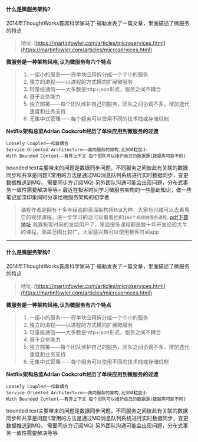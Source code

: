 #### 什么是微服务架构?
2014年ThoughtWorks首席科学家马丁·福勒发表了一篇文章，里面描述了微服务的特点
> 地址: [https://martinfowler.com/articles/microservices.html](https://martinfowler.com/articles/microservices.html)

**微服务是一种架构风格,认为微服务有六个特点**
> 1. 一组小的服务——将单块应用拆分成一个个小的服务
>  2. 独立的进程——以进程的方式横向扩展微服务
>  3. 轻量级通信——大多数是http+json形式，服务之间不耦合
>  4. 基于业务能力 
>  5. 独立部署——每个团队维护自己的服务，团队之间协调不多，增加迭代速度和业务支持
>  6.  无集中式管理——每个服务可以使用不同的技术栈或存储机制

**Netflix架构总监Adrian Cockcroft经历了单块应用到微服务的过渡**
```
Loosely Coupled——松散耦合
Service Oriented Architecture——面向服务的架构,比SOA粒度小
With Bounded Context——有界上下文 每个团队可以维护自己的数据源(数据库可能不同)
```
bounded text主要带来的问题是数据同步问题，不同服务之间彼此有关联的数据同步和共享是问题!(常用的方法是通过MQ消息队列系统进行实时数据同步，变更数据推送到MQ， 需要同步方订阅MQ)
另外团队沟通可能会出现问题，分布式事务一致性需要解决等等> 最近在极客时间学习微服务架构的一些基础知识，做一些笔记加深印象同时分享给微服务架构的初学者
> 课程作者是拥有十多年经验的资深架构师`杨波`大神，大家有兴趣可以去看看它的视频课程，进一步学习的话可以看看他的`160个视频微服务课程`.
> [pdf下载地址](https://static.geekbang.org/PDF-%E4%BF%AE%E6%94%B9%E7%89%88-%E6%9E%81%E5%AE%A2%E6%97%B6%E9%97%B4-%E5%9B%BE%E7%89%87-%E6%9D%A8%E6%B3%A2-%E5%BE%AE%E6%9C%8D%E5%8A%A1%E6%9E%B6%E6%9E%84.pdf)
> 我算极客时间的发烧用户了，里面很多课程都是数十年开发经验大牛的课程，涵盖范围比较广，大家感兴趣可以使用极客时间app
___
#### 什么是微服务架构?
2014年ThoughtWorks首席科学家马丁·福勒发表了一篇文章，里面描述了微服务的特点
> 地址: [https://martinfowler.com/articles/microservices.html](https://martinfowler.com/articles/microservices.html)

**微服务是一种架构风格,认为微服务有六个特点**
> 1. 一组小的服务——将单块应用拆分成一个个小的服务
>  2. 独立的进程——以进程的方式横向扩展微服务
>  3. 轻量级通信——大多数是http+json形式，服务之间不耦合
>  4. 基于业务能力 
>  5. 独立部署——每个团队维护自己的服务，团队之间协调不多，增加迭代速度和业务支持
>  6.  无集中式管理——每个服务可以使用不同的技术栈或存储机制

**Netflix架构总监Adrian Cockcroft经历了单块应用到微服务的过渡**
```
Loosely Coupled——松散耦合
Service Oriented Architecture——面向服务的架构,比SOA粒度小
With Bounded Context——有界上下文 每个团队可以维护自己的数据源(数据库可能不同)
```
bounded text主要带来的问题是数据同步问题，不同服务之间彼此有关联的数据同步和共享是问题!(常用的方法是通过MQ消息队列系统进行实时数据同步，变更数据推送到MQ， 需要同步方订阅MQ)
另外团队沟通可能会出现问题，分布式事务一致性需要解决等等